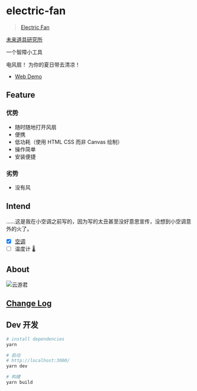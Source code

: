 # electric-fan

> [Electric Fan](https://fan.elpsy.cn)

[未来道具研究所](https://elpsy.cn)

一个智障小工具

电风扇！ 为你的夏日带去清凉！

- [Web Demo](https://fan.elpsy.cn)

## Feature

### 优势

- 随时随地打开风扇
- 便携
- 低功耗（使用 HTML CSS 而非 Canvas 绘制）
- 操作简单
- 安装便捷

### 劣势

- 没有风

## Intend

……这是我在小空调之前写的，因为写的太丑甚至没好意思宣传，没想到小空调意外的火了。

- [x] [空调](https://github.com/YunYouJun/air-conditioner)
- [ ] 温度计 🌡️

## About

![云游君](https://cdn.jsdelivr.net/gh/YunYouJun/cdn/img/about/white-qrcode-and-search.jpg)

## [Change Log](CHANGELOG.md)

## Dev 开发

```sh
# install dependencies
yarn
```

```sh
# 启动
# http://localhost:3000/
yarn dev
```

```sh
# 构建
yarn build
```
